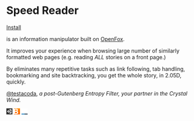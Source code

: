Speed Reader
============

[Install](http://testacoda.xfos.net:5252/sa/)

is an information manipulator built on [OpenFox](https://github.com/xfosdev/OpenFox).  

It improves your experience when browsing large number of similarly   
formatted web pages (e.g. reading *ALL* stories on a front page.)  

By eliminates many repetitive tasks such as link following, tab handling,  
bookmarking and site backtracking, you get the whole story, in 2.05D, quickly.   


[@testacoda](https://twitter.com/testacoda "@testacoda"),
   *a post-Gutenberg Entropy Filter, your partner in the Crystal Wind.*   
       
       
       
      

[![unity3d](sites/unity3d.png)](http://docs.unity3d.com/Documentation/ScriptReference/index.html)
[![bloomberg](sites/bloomberg.png)](http://www.bloomberg.com/news/economy/)
[![underscorejs](sites/underscorejs.png)](http://underscorejs.org/)
<!---
[![gothamist](sites/gothamist.png)](http://gothamist.com/)
[![cnbc](sites/cnbc.png)](http://www.cnbc.com/)
[![engadget](sites/engadget.png)](http://www.engadget.com/)
[![slashdot](sites/slashdot.png)](http://slashdot.org/)
[![hacker news](sites/hackernews.png)](https://news.ycombinator.com/)
[![thestarmy](sites/thestarmy.png)](http://thestar.com.my/news/nation/)
[![cnn](sites/cnn.png)](http://edition.cnn.com/)
[![mykini](sites/mykini.png)](http://www.malaysiakini.com/browse/c/en/news)
--->
